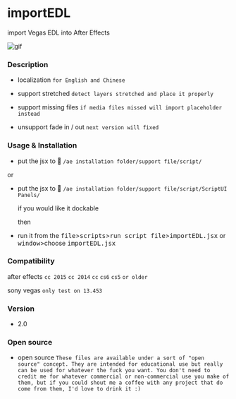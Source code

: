 # importEDL
import Vegas EDL into After Effects

![gif](http://ww1.sinaimg.cn/large/66e22e28gw1f82hvxyecgg20qo0f47wh.gif)

### Description

  - localization `for English and Chinese`

  - support stretched `detect layers stretched and place it properly ` 

  - support missing files `if media files missed will import placeholder instead`

  - unsupport fade in / out `next version will fixed` 
  
### Usage & Installation

  - put the jsx to :open_file_folder: `/ae installation folder/support file/script/`
   
  or

  - put the jsx to :open_file_folder: `/ae installation folder/support file/script/ScriptUI Panels/`
   
    if you would like it dockable 

    then

  - run it from the <kbd>file</kbd>><kbd>scripts</kbd>><kbd>run script file</kbd>><kbd>importEDL.jsx</kbd> or <kbd>window</kbd>>choose <kbd>importEDL.jsx</kbd>

### Compatibility

  after effects `cc 2015` `cc 2014` `cc` `cs6` `cs5` `or older`
  
  sony vegas `only test on 13.453`
  
### Version

 - 2.0 
 
### Open source

 - open source `These files are available under a sort of "open source" concept. They are intended for educational use but really can be used for whatever the fuck you want. You don't need to credit me for whatever commercial or non-commercial use you make of them, but if you could shout me a coffee with any project that do come from them, I'd love to drink it :)`


